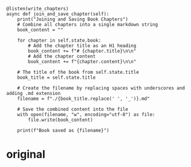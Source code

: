     @listen(write_chapters)
    async def join_and_save_chapter(self):
        print("Joining and Saving Book Chapters")
        # Combine all chapters into a single markdown string
        book_content = ""

        for chapter in self.state.book:
            # Add the chapter title as an H1 heading
            book_content += f"# {chapter.title}\n\n"
            # Add the chapter content
            book_content += f"{chapter.content}\n\n"

        # The title of the book from self.state.title
        book_title = self.state.title

        # Create the filename by replacing spaces with underscores and adding .md extension
        filename = f"./{book_title.replace(' ', '_')}.md"

        # Save the combined content into the file
        with open(filename, "w", encoding="utf-8") as file:
            file.write(book_content)

        print(f"Book saved as {filename}")

# original